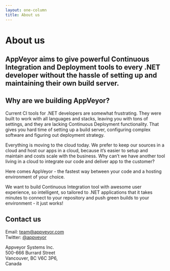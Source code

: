 ```yaml
---
layout: one-column
title: About us
---
```


<div class="title">
    <h1>About us</h1>
    <h2>AppVeyor aims to give powerful Continuous Integration and Deployment tools to every .NET developer without the hassle of setting up and maintaining their own build server.</h2>
</div>

## Why are we building AppVeyor?

Current CI tools for .NET developers are somewhat frustrating. They were built to work with all languages and stacks,
leaving you with tons of settings, and they are lacking Continuous Deployment functionality. That gives you hard time
of setting up a build server, configuring complex software and figuring out deployment strategy.

Everything is moving to the cloud today. We prefer to keep our sources in a cloud and host our apps in a cloud,
because it’s easier to setup and maintain and costs scale with the business. Why can’t we have another tool living
in a cloud to integrate our code and deliver app to the customer?

Here comes AppVeyor - the fastest way between your code and a hosting environment of your choice.

We want to build Continuous Integration tool with awesome user experience, so intelligent, so tailored to .NET applications
that it takes minutes to connect to your repository and push green builds to your environment - it just works!

## Contact us

Email: [team@appveyor.com](mailto:team@appveyor.com)<br/>
Twitter: [@appveyor](https://twitter.com/appveyor)

Appveyor Systems Inc.<br/>
500-666 Burrard Street<br/>
Vancouver, BC V6C 3P6,<br/>
Canada
